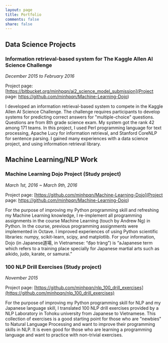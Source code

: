 ```yaml
---
layout: page
title: Portfolio
comments: false
share: false
---
```


## Data Science Projects

### Information retrieval-based system for The Kaggle Allen AI Science Challenge

*December 2015 to February 2016* 

Project page: [https://bitbucket.org/minhpqn/ai2_science_model_submission](Project page: https://github.com/minhpqn/Machine-Learning-Dojo)

I developed an information retrieval-based system to compete in the Kaggle Allen AI Science Challenge. The challenge requires participants to develop systems for predicting correct answers for "multiple-choice" questions. Questions are from 8th grade science exam. My system got the rank 42 among 171 teams. In this project, I used Perl programming language for text processing, Apache Lucy for information retrieval, and Stanford CoreNLP for sentence parsing. I gained many experiences with a data science project, and using information retrieval library.

## Machine Learning/NLP Work

### Machine Learning Dojo Project (Study project)

*March 1st, 2016 ~ March 9th, 2016*

Project page: [https://github.com/minhpqn/Machine-Learning-Dojo](Project page: https://github.com/minhpqn/Machine-Learning-Dojo)

For the purpose of improving my Python programming skill and refreshing my Machine Learning knowledge, I re-implement all programming assignments in the course Machine Learning (touch by Andrew Ng) in Python. In the course, previous programming assignments were implemented in Octave. I improved experiences of using Python scientific libraries: numpy, scikit-learn, scipy, and matplotlib. For your information, Dojo (in Japanese道場, in Vietnamese: “đạo tràng”) is “aJapanese term which refers to a training place specially for Japanese martial arts such as aikido, judo, karate, or samurai.”

### 100 NLP Drill Exercises (Study project)

*November 2015*

Project page: [https://github.com/minhpqn/nlp_100_drill_exercises](https://github.com/minhpqn/nlp_100_drill_exercises)

For the purpose of improving my Python programming skill for NLP and my Japanese language skill, I translated 100 NLP drill exercises provided by a NLP Laboratory in Tohoku university from Japanese to Vietnamese. This collection of exercises is a good starting point for those who are "newbies" to Natural Language Processing and want to improve their programming skills in NLP. It is even good for those who are learning a programming language and want to practice with non-trivial exercises.




